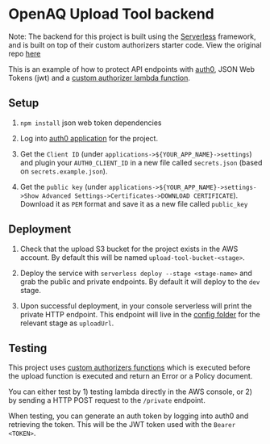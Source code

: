 # OpenAQ Upload Tool backend 

Note: The backend for this project is built using the [Serverless](https://serverless.com) framework, and is built on top of their custom authorizers starter code. View the original repo [here](https://github.com/serverless/examples/tree/master/aws-node-auth0-custom-authorizers-api) 

This is an example of how to protect API endpoints with [auth0](https://auth0.com/), JSON Web Tokens (jwt) and a [custom authorizer lambda function](https://serverless.com/framework/docs/providers/aws/events/apigateway#http-endpoints-with-custom-authorizers).

## Setup

1. `npm install` json web token dependencies

2. Log into [auth0 application](https://auth0.com/docs/applications) for the project.

3. Get the `Client ID` (under `applications->${YOUR_APP_NAME}->settings`) and plugin your `AUTH0_CLIENT_ID` in a new file called `secrets.json` (based on `secrets.example.json`).

4. Get the `public key` (under `applications->${YOUR_APP_NAME}->settings->Show Advanced Settings->Certificates->DOWNLOAD CERTIFICATE`). Download it as `PEM` format and save it as a new file called `public_key`

## Deployment

1. Check that the upload S3 bucket for the project exists in the AWS account. By default this will be named `upload-tool-bucket-<stage>`. 

2. Deploy the service with `serverless deploy --stage <stage-name>` and grab the public and private endpoints. By default it will deploy to the `dev` stage.

3. Upon successful deployment, in your console serverless will print the private HTTP endpoint. This endpoint will live in the [config folder](../app/scripts/config) for the relevant stage as `uploadUrl`.

## Testing

This project uses [custom authorizers functions](https://aws.amazon.com/blogs/compute/introducing-custom-authorizers-in-amazon-api-gateway/) which is executed before the upload function is executed and return an Error or a Policy document.

You can either test by 1) testing lambda directly in the AWS console, or 2) by sending a HTTP POST request to the `/private` endpoint. 

When testing, you can generate an auth token by logging into auth0 and retrieving the token. This will be the JWT token used with the `Bearer <TOKEN>`.

